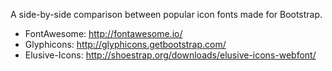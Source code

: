A side-by-side comparison between popular icon fonts made for Bootstrap.

* FontAwesome: http://fontawesome.io/
* Glyphicons: http://glyphicons.getbootstrap.com/
* Elusive-Icons: http://shoestrap.org/downloads/elusive-icons-webfont/
